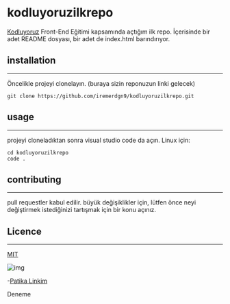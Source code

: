 # kodluyoruzilkrepo
[Kodluyoruz](kodluyoruz.org) Front-End Eğitimi kapsamında açtığım ilk repo.
İçerisinde bir adet README dosyası, bir adet de index.html barındırıyor.
## installation
***
Öncelikle projeyi clonelayın. (buraya sizin reponuzun linki gelecek)

```
git clone https://github.com/iremerdgn9/kodluyoruzilkrepo.git 
```

## usage
-------------------------------------------------------------------
projeyi cloneladıktan sonra visual studio code da açın.
Linux için:

``` 
cd kodluyoruzilkrepo
code .
```

## contributing
***
pull requestler kabul edilir. büyük değişiklikler için, lütfen önce neyi değiştirmek istediğinizi tartışmak için bir konu açınız.
## Licence
***
[MIT](https://choosealicense.com/licenses/mit/)


![img](https://i.hizliresim.com/i1e4cna.png)

-[Patika Linkim](https://app.patika.dev/iremerdgn)



Deneme